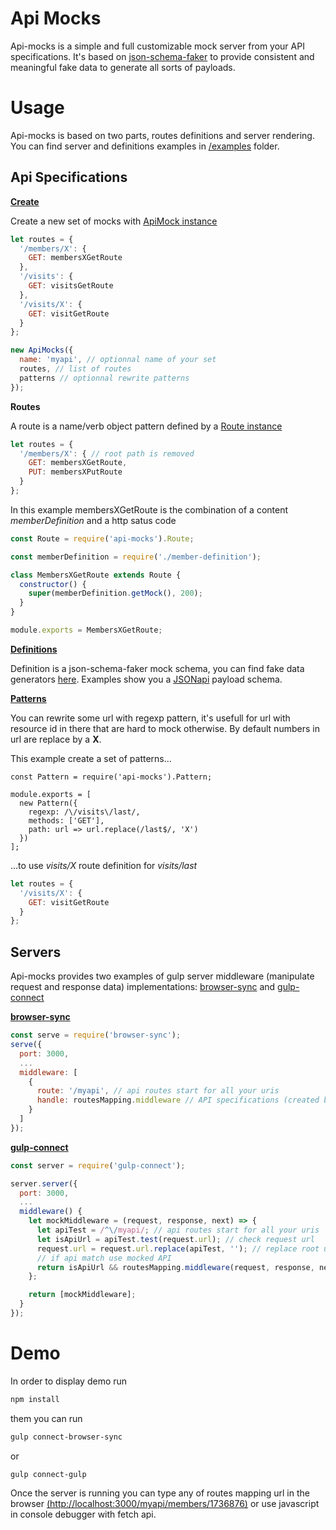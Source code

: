 # Api Mocks

Api-mocks is a simple and full customizable mock server from your API specifications. It's based on [json-schema-faker](https://github.com/json-schema-faker/json-schema-faker) to provide consistent and meaningful fake data to generate all sorts of payloads.


# Usage

Api-mocks is based on two parts, routes definitions and server rendering. You can find server and definitions examples in [/examples](./examples) folder.

## Api Specifications

**[Create](./examples/routes/routes-mapping.js)**

Create a new set of mocks with [ApiMock instance](./src/api-mock-model.js)

```javascript
let routes = {
  '/members/X': {
    GET: membersXGetRoute
  },
  '/visits': {
    GET: visitsGetRoute
  },
  '/visits/X': {
    GET: visitGetRoute
  }
};

new ApiMocks({
  name: 'myapi', // optionnal name of your set
  routes, // list of routes
  patterns // optionnal rewrite patterns
});
```

**Routes**

A route is a name/verb object pattern defined by a [Route instance](./src/route-model.js)

```javascript
let routes = {
  '/members/X': { // root path is removed
    GET: membersXGetRoute,
    PUT: membersXPutRoute
  }
};
```

In this example membersXGetRoute is the combination of a content _memberDefinition_ and a http satus code

```javascript
const Route = require('api-mocks').Route;

const memberDefinition = require('./member-definition');

class MembersXGetRoute extends Route {
  constructor() {
    super(memberDefinition.getMock(), 200);
  }
}

module.exports = MembersXGetRoute;
```

**[Definitions](./src/definition-model.js)**

Definition is a json-schema-faker mock schema, you can find fake data generators [here](http://json-schema-faker.js.org/#gist/eb11f16c9edccf040c028dc8bd2b1756). Examples show you a [JSONapi](http://jsonapi.org/) payload schema.

**[Patterns](./src/route-pattern-model.js)**

You can rewrite some url with regexp pattern, it's usefull for url with resource id in there that are hard to mock otherwise.
By default numbers in url are replace by a **X**.

This example create a set of patterns...

```javacript
const Pattern = require('api-mocks').Pattern;

module.exports = [
  new Pattern({
    regexp: /\/visits\/last/,
    methods: ['GET'],
    path: url => url.replace(/last$/, 'X')
  })
];
```

...to use _visits/X_ route definition for _visits/last_

```javascript
let routes = {
  '/visits/X': {
    GET: visitGetRoute
  }
};
```
## Servers

Api-mocks provides two examples of gulp server middleware (manipulate request and response data) implementations: [browser-sync](https://www.npmjs.com/package/browser-sync) and [gulp-connect](https://www.npmjs.com/package/gulp-connect)

**[browser-sync](./examples/browser-sync/connect.js)**
```javascript
const serve = require('browser-sync');
serve({
  port: 3000,
  ...
  middleware: [
    {
      route: '/myapi', // api routes start for all your uris
      handle: routesMapping.middleware // API specifications (created by ApiMocks instance)
    }
  ]
});
```

**[gulp-connect](./examples/gulp-connect/connect.js)**
```javascript
const server = require('gulp-connect');

server.server({
  port: 3000,
  ...
  middleware() {
    let mockMiddleware = (request, response, next) => {
      let apiTest = /^\/myapi/; // api routes start for all your uris
      let isApiUrl = apiTest.test(request.url); // check request url
      request.url = request.url.replace(apiTest, ''); // replace root url pattern
      // if api match use mocked API
      return isApiUrl && routesMapping.middleware(request, response, next) || next();
    };

    return [mockMiddleware];
  }
});
````

# Demo

In order to display demo  run

```sh
npm install
```

them you can run
```sh
gulp connect-browser-sync
```

or

```sh
gulp connect-gulp
```

Once the server is running you can type any of routes mapping url in the browser [(http://localhost:3000/myapi/members/1736876)](http://localhost:3000/myapi/members/1736876) or use javascript in console debugger with fetch api.  
